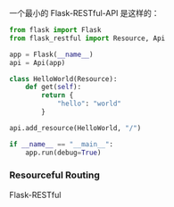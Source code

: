 一个最小的 Flask-RESTful-API 是这样的：

```python
from flask import Flask 
from flask_restful import Resource, Api

app = Flask(__name__)
api = Api(app)

class HelloWorld(Resource):
    def get(self):
        return {
            "hello": "world"
        }

api.add_resource(HelloWorld, "/")

if __name__ == "__main__":
    app.run(debug=True)
```

### Resourceful Routing

Flask-RESTful 
